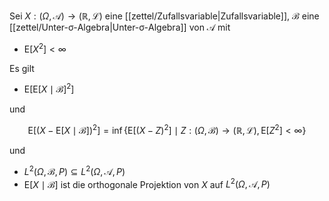 Sei $X : (\Omega, \mathcal{A}) \to (\mathbb{R}, \mathcal{L})$ eine [[zettel/Zufallsvariable|Zufallsvariable]], $\mathcal{B}$ eine [[zettel/Unter-σ-Algebra|Unter-σ-Algebra]] von $\mathcal{A}$ mit
- $\text{E}\left[ X^2 \right] \lt \infty$

Es gilt
- $\text{E}\left[ \text{E}\left[ X \mid \mathcal{B} \right]^2 \right]$

und

$$
	\text{E}\left[ (X - \text{E}[X \mid \mathcal{B}])^2 \right] = \inf \left\{ \text{E}\left[ (X - Z)^2 \right] \mid Z : (\Omega, \mathcal{B}) \to (\mathbb{R}, \mathcal{L}), \text{E}\left[ Z^2 \right] \lt \infty \right\}
$$

und
- $L^2(\Omega, \mathcal{B}, P) \subseteq L^2(\Omega, \mathcal{A}, P)$
- $\text{E}[X \mid \mathcal{B}]$ ist die orthogonale Projektion von $X$ auf $L^2(\Omega, \mathcal{A}, P)$